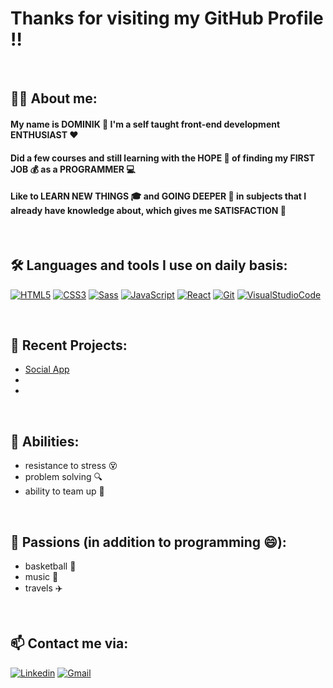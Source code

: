 # Thanks for visiting my GitHub Profile ‼️

<br/>

## 🙋‍♂️ About me:

#### My name is DOMINIK 🍻 I'm a self taught front-end development ENTHUSIAST ❤️
#### Did a few courses and still learning with the HOPE 🙏 of finding my FIRST JOB 💰 as a PROGRAMMER 💻
#### Like to LEARN NEW THINGS 🎓 and GOING DEEPER 🧠 in subjects that I already have knowledge about, which gives me SATISFACTION 💪

<br/>

## 🛠️ Languages and tools I use on daily basis:

[![HTML5](https://img.shields.io/badge/-HTML5-black?style=flat-square&logo=html5&logoColor=red)](https://github.com/patyk409/)
[![CSS3](https://img.shields.io/badge/-CSS3-black?style=flat-square&logo=css3&logoColor=blue)](https://github.com/patyk409/)
[![Sass](https://img.shields.io/badge/-Sass-black?style=flat-square&logo=sass&logoColor=pink)](https://github.com/patyk409/)
[![JavaScript](https://img.shields.io/badge/-JavaScript-black?style=flat-square&logo=JavaScript&logoColor=yellow)](https://github.com/patyk409/)
[![React](https://img.shields.io/badge/-React-black?style=flat-square&logo=React&logoColor=cyan)](https://github.com/patyk409/)
[![Git](https://img.shields.io/badge/-Git-black?style=flat-square&logo=Git&logoColor=red)](https://github.com/patyk409/)
[![VisualStudioCode](https://img.shields.io/badge/-VisualStudioCode-black?style=flat-square&logo=VisualStudioCode&logoColor=blue)](https://github.com/patyk409/)

<br/>

## 📝 Recent Projects:
- [Social App](https://patyk409.github.io/react-social-app/)
-
-

<br/>

## 🧰 Abilities:
- resistance to stress 😵
- problem solving 🔍
- ability to team up 👬

<br/>

## 🕺 Passions (in addition to programming 😄):

- basketball 🏀
- music 🎵
- travels ✈️

<br/>

## 📫 Contact me via:

[![Linkedin](https://img.shields.io/badge/-LinkedIn-black?style=flat-square&logo=Linkedin&logoColor=blue&link=https://www.linkedin.com/in/dominik-g%C5%82owacki-106604205/)](https://www.linkedin.com/in/dominik-g%C5%82owacki-106604205/)
[![Gmail](https://img.shields.io/badge/-Gmail-black?style=flat-square&logo=Gmail&logoColor=red&link=mailto:dominik.pruszkow@gmail.com)](https://mail.google.com/mail/u/0/?fs=1&tf=cm&source=mailto&to=dominik.pruszkow@gmail.com)

<!---
patyk409/patyk409 is a ✨ special ✨ repository because its `README.md` (this file) appears on your GitHub profile.
You can click the Preview link to take a look at your changes.
--->
